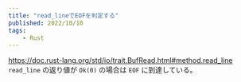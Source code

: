 ```yaml
---
title: "read_lineでEOFを判定する"
published: 2022/10/10
tags:
    - Rust
---
```


https://doc.rust-lang.org/std/io/trait.BufRead.html#method.read_line
`read_line` の返り値が `Ok(0)` の場合は `EOF` に到達している。
